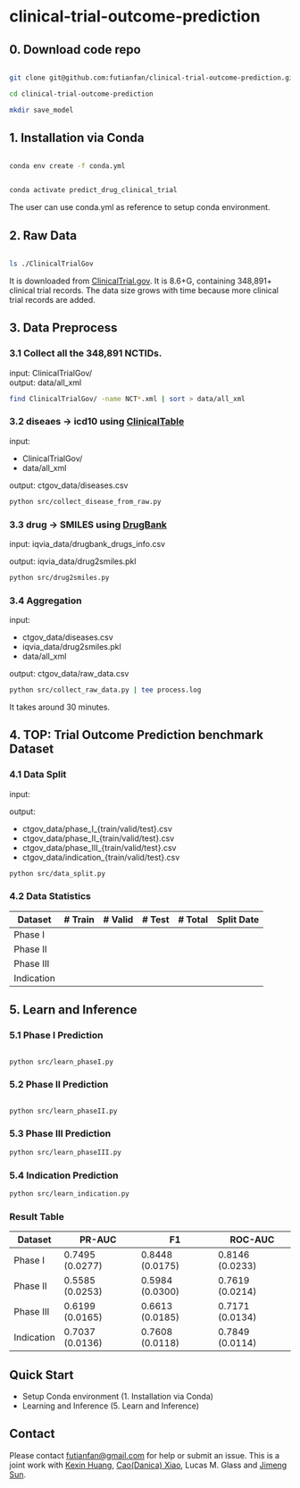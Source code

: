 # clinical-trial-outcome-prediction

















## 0. Download code repo

```bash 

git clone git@github.com:futianfan/clinical-trial-outcome-prediction.git

cd clinical-trial-outcome-prediction 

mkdir save_model 

```























## 1. Installation via Conda 

```bash

conda env create -f conda.yml


conda activate predict_drug_clinical_trial
```

The user can use conda.yml as reference to setup conda environment. 







































## 2. Raw Data 

```bash

ls ./ClinicalTrialGov  

```

It is downloaded from [ClinicalTrial.gov](https://clinicaltrials.gov/). 
It is 8.6+G, containing 348,891+ clinical trial records. 
The data size grows with time because more clinical trial records are added.  




































































## 3. Data Preprocess 


### 3.1 Collect all the 348,891 NCTIDs.
input: ClinicalTrialGov/   
output: data/all_xml 
```bash
find ClinicalTrialGov/ -name NCT*.xml | sort > data/all_xml
```


### 3.2 diseaes -> icd10 using [ClinicalTable](https://clinicaltables.nlm.nih.gov/)
input: 
* ClinicalTrialGov/  
* data/all_xml   

output:	ctgov_data/diseases.csv  
```bash 
python src/collect_disease_from_raw.py
```


### 3.3 drug -> SMILES using [DrugBank](https://go.drugbank.com/)


input: iqvia_data/drugbank_drugs_info.csv   

output: iqvia_data/drug2smiles.pkl   
```bash
python src/drug2smiles.py 
```



### 3.4 Aggregation

input:     
* ctgov_data/diseases.csv  
* iqvia_data/drug2smiles.pkl  
* data/all_xml         

output: ctgov_data/raw_data.csv
```bash
python src/collect_raw_data.py | tee process.log 
```
It takes around 30 minutes.   

























## 4. TOP: Trial Outcome Prediction benchmark Dataset 



### 4.1 Data Split 

input: 



output:
* ctgov_data/phase_I_{train/valid/test}.csv 
* ctgov_data/phase_II_{train/valid/test}.csv 
* ctgov_data/phase_III_{train/valid/test}.csv 
* ctgov_data/indication_{train/valid/test}.csv 


```bash
python src/data_split.py 
```


### 4.2 Data Statistics 

| Dataset  | \# Train | \# Valid | \# Test | \# Total | Split Date |
|-----------------|-------------|-------------|------------|-------------|------------|
| Phase I |    |    |    |     |    | 
| Phase II |    |   |    |     |    | 
| Phase III |    |  |  |     |    | 
| Indication |    |   |     |    |    | 


































## 5. Learn and Inference 





### 5.1 Phase I Prediction

```bash

python src/learn_phaseI.py

```


### 5.2 Phase II Prediction

```bash

python src/learn_phaseII.py


```

### 5.3 Phase III Prediction

```bash
python src/learn_phaseIII.py
```

### 5.4 Indication Prediction

```bash
python src/learn_indication.py 
```

### Result Table 

| Dataset  | PR-AUC | F1 | ROC-AUC |
|-----------------|-------------|-------------|------------|
| Phase I | 0.7495 (0.0277) | 0.8448 (0.0175) | 0.8146 (0.0233)   |    
| Phase II | 0.5585 (0.0253) | 0.5984 (0.0300) | 0.7619 (0.0214)  |    
| Phase III | 0.6199 (0.0165) | 0.6613 (0.0185) | 0.7171 (0.0134) |    
| Indication | 0.7037 (0.0136) | 0.7608 (0.0118) | 0.7849 (0.0114)  |   





 



















## Quick Start 

* Setup Conda environment (1. Installation via Conda)
* Learning and Inference (5. Learn and Inference)



## Contact

Please contact futianfan@gmail.com for help or submit an issue. This is a joint work with [Kexin Huang](https://www.kexinhuang.com/), [Cao(Danica) Xiao](https://sites.google.com/view/danicaxiao/), Lucas M. Glass and [Jimeng Sun](http://sunlab.org/). 

























